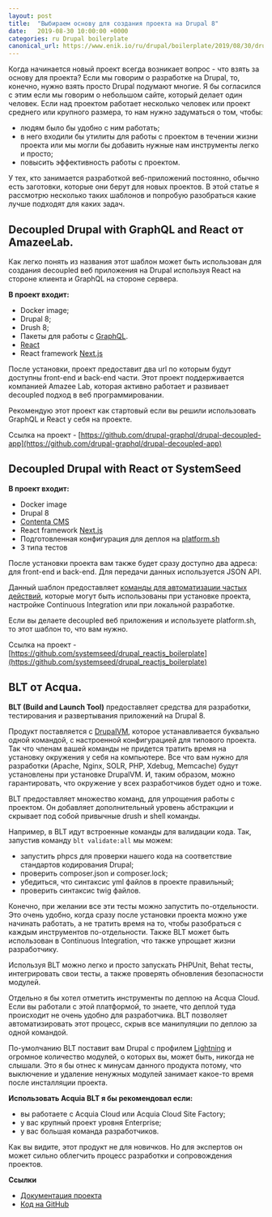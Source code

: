 ```yaml
---
layout: post
title:  "Выбираем основу для создания проекта на Drupal 8"
date:   2019-08-30 10:00:00 +0000
categories: ru Drupal boilerplate
canonical_url: https://www.enik.io/ru/drupal/boilerplate/2019/08/30/drupal-boilerplates.html
---
```

Когда начинается новый проект всегда возникает вопрос - что взять за основу для проекта? Если мы говорим о разработке на Drupal, то, конечно, нужно взять просто Drupal подумают многие. Я бы согласился с этим если мы говорим о небольшом сайте, который делает один человек.
Если над проектом работает несколько человек или проект среднего или крупного размера, то нам нужно задуматься о том, чтобы:
* людям было бы удобно с ним работать;
* в него входили бы утилиты для работы с проектом в течении жизни проекта или мы могли бы добавить нужные нам инструменты легко и просто;
* повысить эффективность работы с проектом.

У тех, кто занимается разработкой веб-приложений постоянно, обычно есть заготовки, которые они берут для новых проектов. В этой статье я рассмотрю несколько таких шаблонов и попробую разобраться какие лучше подходят для каких задач.

## Decoupled Drupal with GraphQL and React от AmazeeLab.

Как легко понять из названия этот шаблон может быть использован для создания decoupled веб приложения на Drupal используя React на стороне клиента и GraphQL на стороне сервера. 

**В проект входит:**
* Docker image;
* Drupal 8;
* Drush 8;
* Пакеты для работы с [GraphQL](https://graphql.org).
* [React](https://reactjs.org/)
* React framework [Next.js](https://nextjs.org)

После установки, проект предоставит два url по которым будут доступны front-end и back-end части.
Этот проект поддерживается компанией Amazee Lab, которая активно работает и развивает decoupled подход в веб программировании. 

Рекомендую этот проект как стартовый если вы решили использовать GraphQL и React у себя на проекте.

Ссылка на проект - [https://github.com/drupal-graphql/drupal-decoupled-app](https://github.com/drupal-graphql/drupal-decoupled-app)

## Decoupled Drupal with React от SystemSeed

**В проект входит:**
* Docker image
* Drupal 8
* [Contenta CMS](http://www.contentacms.org)
* React framework [Next.js](https://nextjs.org)
* Подготовленная конфигурация для деплоя на [platform.sh](https://platform.sh/)
* 3 типа тестов

После установки проекта вам также будет сразу доступно два адреса: для front-end и back-end. Для передачи данных используется JSON API. 

Данный шаблон предоставляет [команды для автоматизации частых действий](https://drupal-reactjs-boilerplate.readthedocs.io/commands/), которые могут быть использованы при установке проекта, настройке Continuous Integration или при локальной разработке. 

Если вы делаете decoupled веб приложения и используете platform.sh, то этот шаблон то, что вам нужно.

Ссылка на проект - [https://github.com/systemseed/drupal_reactjs_boilerplate](https://github.com/systemseed/drupal_reactjs_boilerplate)

## BLT от Acqua.

**BLT (Build and Launch Tool)** предоставляет средства для разработки, тестирования и развертывания приложений на Drupal 8. 
 
Продукт поставляется с [DrupalVM](https://www.drupalvm.com/), которое устанавливается буквально одной командой, c настроенной конфигурацией для типового проекта. Так что членам вашей команды не придется тратить время на установку окружения у себя на компьютере. Все что вам нужно для разработки (Apache, Nginx, SOLR, PHP, Xdebug, Memcache) будут установлены при установке DrupalVM. И, таким образом, можно гарантировать, что окружение у всех разработчиков будет одно и тоже.

BLT предоставляет множество команд, для упрощения работы с проектом. Он добавляет дополнительный уровень абстракции и скрывает под собой привычные drush и shell команды.

Например, в  BLT идут встроенные команды для валидации кода. Так, запустив команду `blt validate:all` мы можем:
* запустить phpcs для проверки нашего кода на соответствие стандартов кодирования Drupal;
* проверить composer.json и composer.lock;
* убедиться, что синтаксис yml файлов в проекте правильный; 
* проверить синтаксис twig файлов.

Конечно, при желании все эти тесты можно запустить по-отдельности. Это очень удобно, когда сразу после установки проекта можно уже начинать работать, а не тратить время на то, чтобы разобраться с каждым инструментов по-отдельности. Также BLT может быть использован в Continuous Integration, что также упрощает жизни разработчику.

Используя BLT можно легко и просто запускать PHPUnit, Behat тесты, интегрировать свои тесты, а также проверять обновления безопасности модулей.

Отдельно я бы хотел отметить инструменты по деплою на Acqua Cloud. Если вы работали с этой платформой, то знаете, что деплой туда происходит не очень удобно для разработчика. BLT позволяет автоматизировать этот процесс, скрыв все манипуляции по деплою за одной командой.

По-умолчанию BLT поставит вам Drupal с профилем [Lightning](https://www.drupal.org/project/lightning) и огромное количество модулей, о которых вы, может быть, никогда не слышали. Это я бы отнес к минусам данного продукта потому, что выключение и удаление ненужных модулей занимает какое-то время после инсталляции проекта. 

**Использовать Acquia BLT я бы рекомендовал если:**
* вы работаете с Acquia Cloud или Acquia Cloud Site Factory;
* у вас крупный проект уровня Enterprise;
* у вас большая команда разработчиков.

Как вы видите, этот продукт не для новичков. Но для экспертов он может сильно облегчить процесс разработки и сопровождения проектов.

**Ссылки**
* [Документация проекта](https://docs.acquia.com/blt/)
* [Код на GitHub](https://github.com/acquia/blt)

